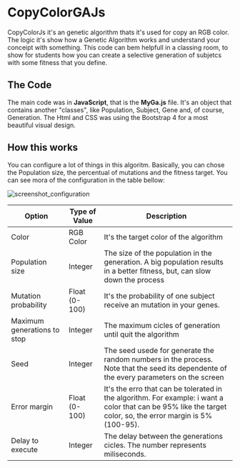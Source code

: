 # CopyColorGAJs
CopyColorJs it's an genetic algorithm thats it's used for copy an RGB color. The logic it's show how a Genetic Algorithm works and understand your conceipt with something. This code can bem helpfull in a classing room, to show for students how you can create a selective generation of subjetcs with some fitness that you define.

## The Code
The main code was in **JavaScript**, that is the **MyGa.js** file. It's an object that contains another "classes", like Population, Subject, Gene and, of course, Generation.
The Html and CSS was using the Bootstrap 4 for a most beautiful visual design.

## How this works
You can configure a lot of things in this algoritm. Basically, you can chose the Population size, the percentual of mutations and the fitness target. You can see mora of the configuration in the table bellow:

![screenshot_configuration](http://ericlondon.com/images/google.png)

Option | Type of Value | Description
------------ | ------------- | ------------
Color | RGB Color | It's the target color of the algorithm
Population size | Integer | The size of the population in the generation. A big population results in a better fitness, but, can slow down the process 
Mutation probability | Float (0-100) | It's the probability of one subject receive an mutation in your genes.
Maximum generations to stop | Integer | The maximum cicles of generation until quit the algorithm
Seed | Integer | The seed usede for generate the random numbers in the process. Note that the seed its dependente of the every parameters on the screen 
Error margin | Float (0-100) | It's the erro that can be tolerated in the algorithm. For example: i want a color that can be 95% like the target color, so, the error margin is 5% (100-95).
Delay to execute | Integer | The delay between the generations cicles. The number represents miliseconds. 



